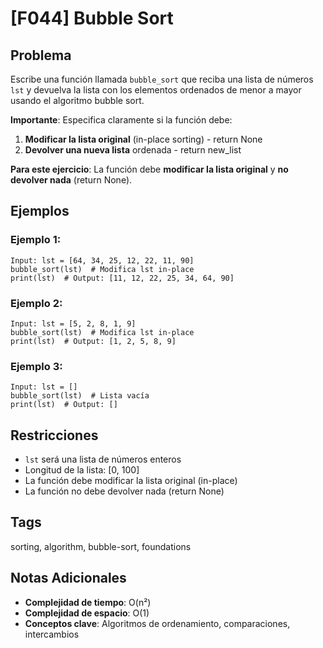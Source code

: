 # [F044] Bubble Sort

## Problema

Escribe una función llamada `bubble_sort` que reciba una lista de números `lst` y devuelva la lista con los elementos ordenados de menor a mayor usando el algoritmo bubble sort.

**Importante**: Especifica claramente si la función debe:
1. **Modificar la lista original** (in-place sorting) - return None
2. **Devolver una nueva lista** ordenada - return new_list

**Para este ejercicio**: La función debe **modificar la lista original** y **no devolver nada** (return None).

## Ejemplos

### Ejemplo 1:
```
Input: lst = [64, 34, 25, 12, 22, 11, 90]
bubble_sort(lst)  # Modifica lst in-place
print(lst)  # Output: [11, 12, 22, 25, 34, 64, 90]
```

### Ejemplo 2:
```
Input: lst = [5, 2, 8, 1, 9]
bubble_sort(lst)  # Modifica lst in-place
print(lst)  # Output: [1, 2, 5, 8, 9]
```

### Ejemplo 3:
```
Input: lst = []
bubble_sort(lst)  # Lista vacía
print(lst)  # Output: []
```

## Restricciones

- `lst` será una lista de números enteros
- Longitud de la lista: [0, 100]
- La función debe modificar la lista original (in-place)
- La función no debe devolver nada (return None)

## Tags
sorting, algorithm, bubble-sort, foundations

## Notas Adicionales
- **Complejidad de tiempo**: O(n²)
- **Complejidad de espacio**: O(1)
- **Conceptos clave**: Algoritmos de ordenamiento, comparaciones, intercambios